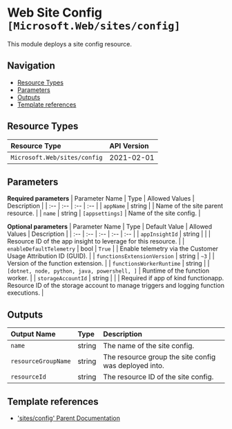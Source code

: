 # Web Site Config `[Microsoft.Web/sites/config]`

This module deploys a site config resource.

## Navigation

- [Resource Types](#Resource-Types)
- [Parameters](#Parameters)
- [Outputs](#Outputs)
- [Template references](#Template-references)

## Resource Types

| Resource Type | API Version |
| :-- | :-- |
| `Microsoft.Web/sites/config` | 2021-02-01 |

## Parameters

**Required parameters**
| Parameter Name | Type | Allowed Values | Description |
| :-- | :-- | :-- | :-- |
| `appName` | string |  | Name of the site parent resource. |
| `name` | string | `[appsettings]` | Name of the site config. |

**Optional parameters**
| Parameter Name | Type | Default Value | Allowed Values | Description |
| :-- | :-- | :-- | :-- | :-- |
| `appInsightId` | string |  |  | Resource ID of the app insight to leverage for this resource. |
| `enableDefaultTelemetry` | bool | `True` |  | Enable telemetry via the Customer Usage Attribution ID (GUID). |
| `functionsExtensionVersion` | string | `~3` |  | Version of the function extension. |
| `functionsWorkerRuntime` | string |  | `[dotnet, node, python, java, powershell, ]` | Runtime of the function worker. |
| `storageAccountId` | string |  |  | Required if app of kind functionapp. Resource ID of the storage account to manage triggers and logging function executions. |


## Outputs

| Output Name | Type | Description |
| :-- | :-- | :-- |
| `name` | string | The name of the site config. |
| `resourceGroupName` | string | The resource group the site config was deployed into. |
| `resourceId` | string | The resource ID of the site config. |

## Template references

- ['sites/config' Parent Documentation](https://docs.microsoft.com/en-us/azure/templates/Microsoft.Web/sites)
